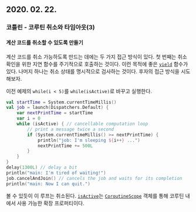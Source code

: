 ## 2020. 02. 22.

### 코틀린 - 코루틴 취소와 타임아웃(3)

#### 계산 코드를 취소할 수 있도록 만들기

계산 코드를 취소 가능하도록 만드는 데에는 두 가지 접근 방식이 있다. 첫 번째는 취소 확인을 위한 지연 함수를 주기적으로 호출하는 것이다. 이런 목적에 좋은 [`yield`][kt-yield] 함수가 있다. 나머지 하나는 취소 상태를 명시적으로 검사하는 것이다. 후자의 접근 방식을 시도해보자.

이전 예제의 `while(i < 5)`를 `while(isActive)`로 바꾸고 실행한다.

```kotlin
val startTime = System.currentTimeMillis()
val job = launch(Dispatchers.Default) {
    var nextPrintTime = startTime
    var i = 0
    while (isActive) { // cancellable computation loop
        // print a message twice a second
        if (System.currentTimeMillis() >= nextPrintTime) {
            println("job: I'm sleeping ${i++} ...")
            nextPrintTime += 500L
        }
    }
}
delay(1300L) // delay a bit
println("main: I'm tired of waiting!")
job.cancelAndJoin() // cancels the job and waits for its completion
println("main: Now I can quit.")
```

볼 수 있듯이 이 루프는 취소된다. [`isActive`][kt-is-active]는 [`CoroutineScope`][kt-coroutine-scope] 객체를 통해 코루틴 내에서 사용 가능한 확장 프로퍼티이다.



[kt-yield]: https://kotlin.github.io/kotlinx.coroutines/kotlinx-coroutines-core/kotlinx.coroutines/yield.html
[kt-is-active]: https://kotlin.github.io/kotlinx.coroutines/kotlinx-coroutines-core/kotlinx.coroutines/is-active.html
[kt-coroutine-scope]: https://kotlin.github.io/kotlinx.coroutines/kotlinx-coroutines-core/kotlinx.coroutines/-coroutine-scope/index.html